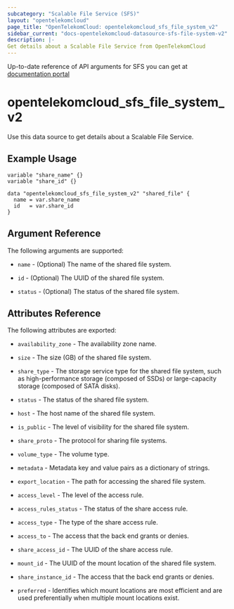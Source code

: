 ```yaml
---
subcategory: "Scalable File Service (SFS)"
layout: "opentelekomcloud"
page_title: "OpenTelekomCloud: opentelekomcloud_sfs_file_system_v2"
sidebar_current: "docs-opentelekomcloud-datasource-sfs-file-system-v2"
description: |-
Get details about a Scalable File Service from OpenTelekomCloud
---
```


Up-to-date reference of API arguments for SFS you can get at
[documentation portal](https://docs.otc.t-systems.com/scalable-file-service/api-ref/sfs_capacity-oriented_apis/file_systems/querying_all_shared_file_systems.html#sfs-02-0022)

# opentelekomcloud_sfs_file_system_v2

Use this data source to get details about a Scalable File Service.

## Example Usage

```hcl
variable "share_name" {}
variable "share_id" {}

data "opentelekomcloud_sfs_file_system_v2" "shared_file" {
  name = var.share_name
  id   = var.share_id
}
```

## Argument Reference

The following arguments are supported:

* `name` - (Optional) The name of the shared file system.

* `id` - (Optional) The UUID of the shared file system.

* `status` - (Optional) The status of the shared file system.


## Attributes Reference

The following attributes are exported:

* `availability_zone` - The availability zone name.

* `size` - 	The size (GB) of the shared file system.

* `share_type` - The storage service type for the shared file system, such as high-performance storage (composed of SSDs) or large-capacity storage (composed of SATA disks).

* `status` - The status of the shared file system.

* `host` - The host name of the shared file system.

* `is_public` - The level of visibility for the shared file system.

* `share_proto` - The protocol for sharing file systems.

* `volume_type` - The volume type.

* `metadata` - Metadata key and value pairs as a dictionary of strings.

* `export_location` - The path for accessing the shared file system.

* `access_level` - The level of the access rule.

* `access_rules_status` - The status of the share access rule.

* `access_type` - The type of the share access rule.

* `access_to` - The access that the back end grants or denies.

* `share_access_id` - The UUID of the share access rule.

* `mount_id` - The UUID of the mount location of the shared file system.

* `share_instance_id` - The access that the back end grants or denies.

* `preferred` - Identifies which mount locations are most efficient and are used preferentially when multiple mount locations exist.
